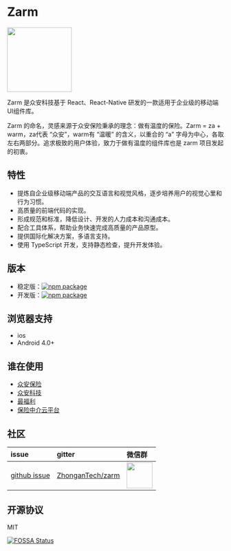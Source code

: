# Zarm

<img width="150" src="https://zarm.design/images/logo.732d9561.svg">

Zarm 是众安科技基于 React、React-Native 研发的一款适用于企业级的移动端UI组件库。

Zarm 的命名，灵感来源于众安保险秉承的理念：做有温度的保险。Zarm = za + warm，za代表 “众安”，warm有 “温暖” 的含义，以重合的 “a” 字母为中心，各取左右两部分。追求极致的用户体验，致力于做有温度的组件库也是 zarm 项目发起的初衷。

## 特性
  - 提炼自企业级移动端产品的交互语言和视觉风格，逐步培养用户的视觉心里和行为习惯。
  - 高质量的前端代码的实现。
  - 形成规范和标准，降低设计、开发的人力成本和沟通成本。
  - 配合工具体系，帮助业务快速完成高质量的产品原型。
  - 提供国际化解决方案，多语言支持。
  - 使用 TypeScript 开发，支持静态检查，提升开发体验。

## 版本

- 稳定版：[![npm package](https://img.shields.io/npm/v/zarm.svg)](https://www.npmjs.org/package/zarm)
- 开发版：[![npm package](https://img.shields.io/npm/v/zarm/beta.svg)](https://www.npmjs.org/package/zarm)

## 浏览器支持

- ios
- Android 4.0+

## 谁在使用

- [众安保险](https://www.zhongan.com)
- [众安科技](https://www.zhongan.io)
- [最福利](https://zuifuli.com)
- [保险中介云平台](https://www.iyunbao.com)

## 社区

| issue | gitter | 微信群 |
| :--- | :--- | :--- |
| [github issue](https://github.com/ZhongAnTech/zarm/issues) | [ZhonganTech/zarm](https://gitter.im/ZhonganTech/zarm) | <img src="https://user-images.githubusercontent.com/9812721/69521400-d3708100-0f99-11ea-9669-2cea28ec66f7.png" width="60" /> |

## 开源协议

MIT

[![FOSSA Status](https://app.fossa.io/api/projects/git%2Bgithub.com%2FZhongAnTech%2Fzarm.svg?type=large)](https://app.fossa.io/projects/git%2Bgithub.com%2FZhongAnTech%2Fzarm?ref=badge_large)